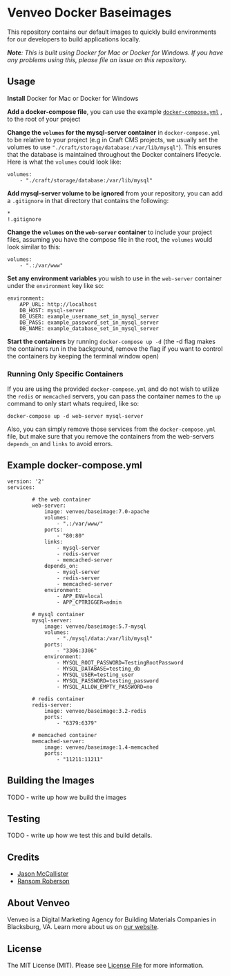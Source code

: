# Venveo Docker Baseimages

This repository contains our default images to quickly build environments for our developers to build applications locally.

_**Note**: This is built using Docker for Mac or Docker for Windows. If you have any problems using this, please file an issue on this repository._

## Usage

**Install** Docker for Mac or Docker for Windows

**Add a docker-compose file**, you can use the example [`docker-compose.yml`](#example-docker-composeyml) , to the root of your project

**Change the `volumes` for the mysql-server container** in `docker-compose.yml` to be relative to your project (e.g in Craft CMS projects, we usually set the volumes to use `"./craft/storage/database:/var/lib/mysql"`). This ensures that the database is maintained throughout the Docker containers lifecycle. Here is what the `volumes` could look like:

```
volumes:
    - "./craft/storage/database:/var/lib/mysql"
```

**Add mysql-server volume to be ignored** from your repository, you can add a `.gitignore` in that directory that contains the following:

```
*
!.gitignore
```

**Change the `volumes` on the `web-server` container** to include your project files, assuming you have the compose file in the root, the `volumes` would look similar to this:

```
volumes:
    - ".:/var/www"
```

**Set any environment variables** you wish to use in the `web-server` container under the
`environment` key like so:

```
environment:
    APP_URL: http://localhost
    DB_HOST: mysql-server
    DB_USER: example_username_set_in_mysql_server
    DB_PASS: example_password_set_in_mysql_server
    DB_NAME: example_database_set_in_mysql_server
```

**Start the containers** by running `docker-compose up -d` (the -d flag makes the containers run in the background, remove the flag if you want to control the containers by keeping the terminal window open)

### Running Only Specific Containers

If you are using the provided `docker-compose.yml` and do not wish to utilize the `redis` or `memcached` servers, you can pass the container names to the `up` command to only start whats required, like so:

```
docker-compose up -d web-server mysql-server
```

Also, you can simply remove those services from the `docker-compose.yml` file, but make sure that you remove the containers from the web-servers `depends_on` and `links` to avoid errors.

## Example docker-compose.yml

```
version: '2'
services:

        # the web container
        web-server:
            image: venveo/baseimage:7.0-apache
            volumes:
                - ".:/var/www/"
            ports:
                - "80:80"
            links:
                - mysql-server
                - redis-server
                - memcached-server
            depends_on:
                - mysql-server
                - redis-server
                - memcached-server
            environment:
                - APP_ENV=local
                - APP_CPTRIGGER=admin

        # mysql container
        mysql-server:
            image: venveo/baseimage:5.7-mysql
            volumes:
                - "./mysql/data:/var/lib/mysql"
            ports:
                - "3306:3306"
            environment:
                - MYSQL_ROOT_PASSWORD=TestingRootPassword
                - MYSQL_DATABASE=testing_db
                - MYSQL_USER=testing_user
                - MYSQL_PASSWORD=testing_password
                - MYSQL_ALLOW_EMPTY_PASSWORD=no

        # redis container
        redis-server:
            image: venveo/baseimage:3.2-redis
            ports:
                - "6379:6379"

        # memcached container
        memcached-server:
            image: venveo/baseimage:1.4-memcached
            ports:
                - "11211:11211"
```

## Building the Images

TODO - write up how we build the images

## Testing

TODO - write up how we test this and build details.

## Credits

* [Jason McCallister](https://github.com/themccallister)
* [Ransom Roberson](https://github.com/mosnar)

## About Venveo

Venveo is a Digital Marketing Agency for Building Materials Companies in Blacksburg, VA. Learn more about us on [our website](https://www.venveo.com).

## License

The MIT License (MIT). Please see [License File](LICENSE) for more information.
